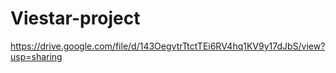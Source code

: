 # Viestar-project

https://drive.google.com/file/d/143OegvtrTtctTEi6RV4hq1KV9y17dJbS/view?usp=sharing

